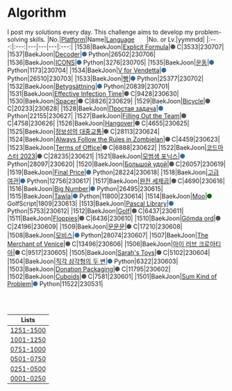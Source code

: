 # Algorithm
I post my solutions every day. This challenge aims to develop my problem-solving skills.
|No.|[Platform](https://github.com/hwahyeon/solved-algorithms/tree/main/attributes/platform)|Name|[Language](https://github.com/hwahyeon/solved-algorithms/tree/main/attributes/language)&nbsp;&nbsp;&nbsp;&nbsp;&nbsp;&nbsp;&nbsp;|No. or Lv.|yymmdd|
|:---:|:---:|---|---|---|:---:|
|1538|BaekJoon|[Explicit Formula](https://github.com/hwahyeon/solved-algorithms/blob/main/C/BaekJoon%20%7C%20Explicit%20Formula.c)|<img src="https://github.com/hwahyeon/solved-algorithms/blob/main/attributes/language/C.svg" width="11" height="11"/> C|3533|230707|
|1537|BaekJoon|[Decoder](https://github.com/hwahyeon/solved-algorithms/blob/main/Python/BaekJoon%201/BaekJoon%20%7C%20Decoder.py)|<img src="https://github.com/hwahyeon/solved-algorithms/blob/main/attributes/language/Python.svg" width="11" height="11"/> Python|26502|230706|
|1536|BaekJoon|[ICONS](https://github.com/hwahyeon/solved-algorithms/blob/main/Python/BaekJoon%201/BaekJoon%20%7C%20ICONS.py)|<img src="https://github.com/hwahyeon/solved-algorithms/blob/main/attributes/language/Python.svg" width="11" height="11"/> Python|3276|230705|
|1535|BaekJoon|[운동](https://github.com/hwahyeon/solved-algorithms/blob/main/Python/BaekJoon%201/BaekJoon%20%7C%20%EC%9A%B4%EB%8F%99.py)|<img src="https://github.com/hwahyeon/solved-algorithms/blob/main/attributes/language/Python.svg" width="11" height="11"/> Python|1173|230704|
|1534|BaekJoon|[V for Vendetta](https://github.com/hwahyeon/solved-algorithms/blob/main/Python/BaekJoon%201/BaekJoon%20%7C%20V%20for%20Vendetta.py)|<img src="https://github.com/hwahyeon/solved-algorithms/blob/main/attributes/language/Python.svg" width="11" height="11"/> Python|26510|230703|
|1533|BaekJoon|[빵](https://github.com/hwahyeon/solved-algorithms/blob/main/Python/BaekJoon%201/BaekJoon%20%7C%20%EB%B9%B5.py)|<img src="https://github.com/hwahyeon/solved-algorithms/blob/main/attributes/language/Python.svg" width="11" height="11"/> Python|25377|230702|
|1532|BaekJoon|[Betygsättning](https://github.com/hwahyeon/solved-algorithms/blob/main/Python/BaekJoon%201/BaekJoon%20%7C%20Betygs%C3%A4ttning.py)|<img src="https://github.com/hwahyeon/solved-algorithms/blob/main/attributes/language/Python.svg" width="11" height="11"/> Python|20839|230701|
|1531|BaekJoon|[Effective Infection Time](https://github.com/hwahyeon/solved-algorithms/blob/main/C/BaekJoon%20%7C%20Effective%20Infection%20Time.c)|<img src="https://github.com/hwahyeon/solved-algorithms/blob/main/attributes/language/C.svg" width="11" height="11"/> C|9428|230630|
|1530|BaekJoon|[Spacer](https://github.com/hwahyeon/solved-algorithms/blob/main/C/BaekJoon%20%7C%20Spacer.c)|<img src="https://github.com/hwahyeon/solved-algorithms/blob/main/attributes/language/C.svg" width="11" height="11"/> C|8826|230629|
|1529|BaekJoon|[Bicycle](https://github.com/hwahyeon/solved-algorithms/blob/main/C/BaekJoon%20%7C%20Bicycle.c)|<img src="https://github.com/hwahyeon/solved-algorithms/blob/main/attributes/language/C.svg" width="11" height="11"/> C|20233|230628|
|1528|BaekJoon|[Простая задача](https://github.com/hwahyeon/solved-algorithms/blob/main/Python/BaekJoon%201/BaekJoon%20%7C%20%D0%9F%D1%80%D0%BE%D1%81%D1%82%D0%B0%D1%8F%20%D0%B7%D0%B0%D0%B4%D0%B0%D1%87%D0%B0.py)|<img src="https://github.com/hwahyeon/solved-algorithms/blob/main/attributes/language/Python.svg" width="11" height="11"/> Python|22155|230627|
|1527|BaekJoon|[Filling Out the Team](https://github.com/hwahyeon/solved-algorithms/blob/main/C/BaekJoon%20%7C%20Filling%20Out%20the%20Team.c)|<img src="https://github.com/hwahyeon/solved-algorithms/blob/main/attributes/language/C.svg" width="11" height="11"/> C|4758|230626|
|1526|BaekJoon|[Hangover](https://github.com/hwahyeon/solved-algorithms/blob/main/C/BaekJoon%20%7C%20Hangover.c)|<img src="https://github.com/hwahyeon/solved-algorithms/blob/main/attributes/language/C.svg" width="11" height="11"/> C|4655|230625|
|1525|BaekJoon|[정보섬의 대중교통](https://github.com/hwahyeon/solved-algorithms/blob/main/C/BaekJoon%20%7C%20%EC%A0%95%EB%B3%B4%EC%84%AC%EC%9D%98%20%EB%8C%80%EC%A4%91%EA%B5%90%ED%86%B5.c)|<img src="https://github.com/hwahyeon/solved-algorithms/blob/main/attributes/language/C.svg" width="11" height="11"/> C|28113|230624|
|1524|BaekJoon|[Always Follow the Rules in Zombielan](https://github.com/hwahyeon/solved-algorithms/blob/main/C/BaekJoon%20%7C%20Always%20Follow%20the%20Rules%20in%20Zombielan.c)|<img src="https://github.com/hwahyeon/solved-algorithms/blob/main/attributes/language/C.svg" width="11" height="11"/> C|4459|230623|
|1523|BaekJoon|[Terms of Office](https://github.com/hwahyeon/solved-algorithms/blob/main/C/BaekJoon%20%7C%20Terms%20of%20Office.c)|<img src="https://github.com/hwahyeon/solved-algorithms/blob/main/attributes/language/C.svg" width="11" height="11"/> C|6888|230622|
|1522|BaekJoon|[코드마스터 2023](https://github.com/hwahyeon/solved-algorithms/blob/main/C/BaekJoon%20%7C%20%EC%BD%94%EB%93%9C%EB%A7%88%EC%8A%A4%ED%84%B0%202023.c)|<img src="https://github.com/hwahyeon/solved-algorithms/blob/main/attributes/language/C.svg" width="11" height="11"/> C|28235|230621|
|1521|BaekJoon|[모범생 포닉스](https://github.com/hwahyeon/solved-algorithms/blob/main/Python/BaekJoon%201/BaekJoon%20%7C%20%EB%AA%A8%EB%B2%94%EC%83%9D%20%ED%8F%AC%EB%8B%89%EC%8A%A4.py)|<img src="https://github.com/hwahyeon/solved-algorithms/blob/main/attributes/language/Python.svg" width="11" height="11"/> Python|28097|230620|
|1520|BaekJoon|[Большой удой](https://github.com/hwahyeon/solved-algorithms/blob/main/C/BaekJoon%20%7C%20%D0%91%D0%BE%D0%BB%D1%8C%D1%88%D0%BE%D0%B9%20%D1%83%D0%B4%D0%BE%D0%B9.c)|<img src="https://github.com/hwahyeon/solved-algorithms/blob/main/attributes/language/C.svg" width="11" height="11"/> C|26057|230619|
|1519|BaekJoon|[Final Price](https://github.com/hwahyeon/solved-algorithms/blob/main/Python/BaekJoon%201/BaekJoon%20%7C%20Final%20Price.py)|<img src="https://github.com/hwahyeon/solved-algorithms/blob/main/attributes/language/Python.svg" width="11" height="11"/> Python|28224|230618|
|1518|BaekJoon|[고급 여관](https://github.com/hwahyeon/solved-algorithms/blob/main/Python/BaekJoon%201/BaekJoon%20%7C%20%EA%B3%A0%EA%B8%89%20%EC%97%AC%EA%B4%80.py)|<img src="https://github.com/hwahyeon/solved-algorithms/blob/main/attributes/language/Python.svg" width="11" height="11"/> Python|12756|230617|
|1517|BaekJoon|[완전 세제곱](https://github.com/hwahyeon/solved-algorithms/blob/main/C/BaekJoon%20%7C%20%EC%99%84%EC%A0%84%20%EC%84%B8%EC%A0%9C%EA%B3%B1.c)|<img src="https://github.com/hwahyeon/solved-algorithms/blob/main/attributes/language/C.svg" width="11" height="11"/> C|4690|230616|
|1516|BaekJoon|[Big Number](https://github.com/hwahyeon/solved-algorithms/blob/main/Python/BaekJoon%201/BaekJoon%20%7C%20Big%20Number.py)|<img src="https://github.com/hwahyeon/solved-algorithms/blob/main/attributes/language/Python.svg" width="11" height="11"/> Python|26495|230615|
|1515|BaekJoon|[Tawla](https://github.com/hwahyeon/solved-algorithms/blob/main/Python/BaekJoon%201/BaekJoon%20%7C%20Tawla.py)|<img src="https://github.com/hwahyeon/solved-algorithms/blob/main/attributes/language/Python.svg" width="11" height="11"/> Python|11800|230614|
|1514|BaekJoon|[Moo](https://github.com/hwahyeon/solved-algorithms/blob/main/GolfScript/BaekJoon%20%7C%20Moo.gs)|<img src="https://github.com/hwahyeon/solved-algorithms/blob/main/attributes/language/GolfScript.svg" width="11" height="11"/> GolfScript|1809|230613|
|1513|BaekJoon|[Pascal Library](https://github.com/hwahyeon/solved-algorithms/blob/main/Python/BaekJoon%201/BaekJoon%20%7C%20Pascal%20Library.py)|<img src="https://github.com/hwahyeon/solved-algorithms/blob/main/attributes/language/Python.svg" width="11" height="11"/> Python|5753|230612|
|1512|BaekJoon|[Golf](https://github.com/hwahyeon/solved-algorithms/blob/main/C/BaekJoon%20%7C%20Golf.c)|<img src="https://github.com/hwahyeon/solved-algorithms/blob/main/attributes/language/C.svg" width="11" height="11"/> C|6437|230611|
|1511|BaekJoon|[Floppies](https://github.com/hwahyeon/solved-algorithms/blob/main/C/BaekJoon%20%7C%20Floppies.c)|<img src="https://github.com/hwahyeon/solved-algorithms/blob/main/attributes/language/C.svg" width="11" height="11"/> C|6436|230610|
|1510|BaekJoon|[Gömda ord](https://github.com/hwahyeon/solved-algorithms/blob/main/C/BaekJoon%20%7C%20G%C3%B6mda%20ord.c)|<img src="https://github.com/hwahyeon/solved-algorithms/blob/main/attributes/language/C.svg" width="11" height="11"/> C|24196|230609|
|1509|BaekJoon|[문문문](https://github.com/hwahyeon/solved-algorithms/blob/main/C/BaekJoon%20%7C%20%EB%AC%B8%EB%AC%B8%EB%AC%B8.c)|<img src="https://github.com/hwahyeon/solved-algorithms/blob/main/attributes/language/C.svg" width="11" height="11"/> C|17210|230608|
|1508|BaekJoon|[모비스](https://github.com/hwahyeon/solved-algorithms/blob/main/Python/BaekJoon%201/BaekJoon%20%7C%20%EC%A7%81%EA%B0%81%20%EC%82%BC%EA%B0%81%ED%98%95%EC%9D%98%20%EB%91%90%20%EB%B3%80.py)|<img src="https://github.com/hwahyeon/solved-algorithms/blob/main/attributes/language/Python.svg" width="11" height="11"/> Python|28074|230607|
|1507|BaekJoon|[The Merchant of Venice](https://github.com/hwahyeon/solved-algorithms/blob/main/C/BaekJoon%20%7C%20The%20Merchant%20of%20Venice.c)|<img src="https://github.com/hwahyeon/solved-algorithms/blob/main/attributes/language/C.svg" width="11" height="11"/> C|13496|230606|
|1506|BaekJoon|[아이 러브 크로아티아](https://github.com/hwahyeon/solved-algorithms/blob/main/C/BaekJoon%20%7C%20%EC%95%84%EC%9D%B4%20%EB%9F%AC%EB%B8%8C%20%ED%81%AC%EB%A1%9C%EC%95%84%ED%8B%B0%EC%95%84.c)|<img src="https://github.com/hwahyeon/solved-algorithms/blob/main/attributes/language/C.svg" width="11" height="11"/> C|9517|230605|
|1505|BaekJoon|[Sarah's Toys](https://github.com/hwahyeon/solved-algorithms/blob/main/C/BaekJoon%20%7C%20Sarah's%20Toys.c)|<img src="https://github.com/hwahyeon/solved-algorithms/blob/main/attributes/language/C.svg" width="11" height="11"/> C|5102|230604|
|1504|BaekJoon|[직각 삼각형의 두 변](https://github.com/hwahyeon/solved-algorithms/blob/main/Python/BaekJoon%201/BaekJoon%20%7C%20%EC%A7%81%EA%B0%81%20%EC%82%BC%EA%B0%81%ED%98%95%EC%9D%98%20%EB%91%90%20%EB%B3%80.py)|<img src="https://github.com/hwahyeon/solved-algorithms/blob/main/attributes/language/Python.svg" width="11" height="11"/> Python|6322|230603|
|1503|BaekJoon|[Donation Packaging](https://github.com/hwahyeon/solved-algorithms/blob/main/C/BaekJoon%20%7C%20Donation%20Packaging.c)|<img src="https://github.com/hwahyeon/solved-algorithms/blob/main/attributes/language/C.svg" width="11" height="11"/> C|11795|230602|
|1502|BaekJoon|[Cuboids](https://github.com/hwahyeon/solved-algorithms/blob/main/C/BaekJoon%20%7C%20Cuboids.c)|<img src="https://github.com/hwahyeon/solved-algorithms/blob/main/attributes/language/C.svg" width="11" height="11"/> C|7581|230601|
|1501|BaekJoon|[Sum Kind of Problem](https://github.com/hwahyeon/solved-algorithms/blob/main/Python/BaekJoon%201/BaekJoon%20%7C%20Sum%20Kind%20of%20Problem.py)|<img src="https://github.com/hwahyeon/solved-algorithms/blob/main/attributes/language/Python.svg" width="11" height="11"/> Python|11522|230531|

<br/>
<br/>

|Lists|
|:---:|
|[1251-1500](https://github.com/hwahyeon/solved-algorithms/blob/main/lists/1251-1500.md)|
|[1001-1250](https://github.com/hwahyeon/solved-algorithms/blob/main/lists/1001-1250.md)|
|[0751-1000](https://github.com/hwahyeon/solved-algorithms/blob/main/lists/0751-1000.md)|
|[0501-0750](https://github.com/hwahyeon/solved-algorithms/blob/main/lists/0501-0750.md)|
|[0251-0500](https://github.com/hwahyeon/solved-algorithms/blob/main/lists/0251-0500.md)|
|[0001-0250](https://github.com/hwahyeon/solved-algorithms/blob/main/lists/0001-0250.md)|


<!-- <details>
<summary>Hide/Show</summary>
</details> -->
